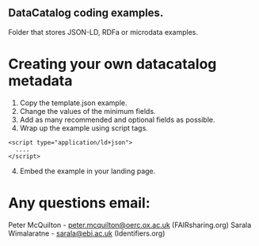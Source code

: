 ## DataCatalog coding examples. 
Folder that stores JSON-LD, RDFa or microdata examples.

# Creating your own datacatalog metadata
1) Copy the template.json example.
2) Change the values of the minimum fields.
3) Add as many recommended and optional fields as possible.
4) Wrap up the example using script tags.
```
<script type="application/ld+json">
  ....
</script>
```
4) Embed the example in your landing page.

# Any questions email:
Peter McQuilton - peter.mcquilton@oerc.ox.ac.uk (FAIRsharing.org)
Sarala Wimalaratne - sarala@ebi.ac.uk (Identifiers.org)
